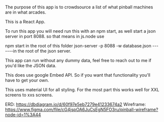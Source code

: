 The purpose of this app is to crowdsource a list of what pinball machines are in what arcades.

This is a React App.

To run this app you will need run this with an npm start, as well start a json server in port 8088. so that means in js.node use 

npm start in the root of this folder
json-server -p 8088 -w database.json -------in the root of the json server.

This app can run without any dummy data, feel free to reach out to me if you'd like the JSON data.

This does use google Embed API. So if you want that functionality you'll have to get your own.

This uses material UI for all styling.  For the most part this works well for XXL screens to xxs screens.

ERD: https://dbdiagram.io/d/60f97e5eb7279e41233674a2
Wireframe: https://www.figma.com/file/cG4jspOA6JuCsEgN5FO3ru/pinball-wireframe?node-id=1%3A44